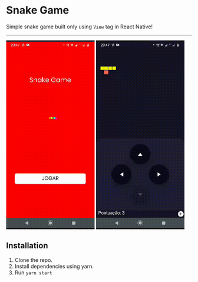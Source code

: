 # Snake Game
Simple snake game built only using `View` tag in React Native!

---

![Image of modern feed in action](./assets/Demo2.gif)
![Image of modern feed in action](./assets/Demo1.gif)

## Installation

1. Clone the repo.
2. Install dependencies using yarn.
3. Run `yarn start`

